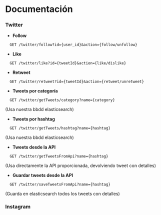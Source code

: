# Documentación

### Twitter
* **Follow** 
```console
  GET /twitter/follow?id={user_id}&action={follow/unfollow}
```
* **Like**
```console
  GET /twitter/like?id={tweetId}&action={like/dislike}
```
* **Retweet**
```console
  GET /twitter/retweet?id={tweetId}&action={retweet/unretweet}
```
* **Tweets por categoría**
```console
  GET /twitter/getTweets/category?name={category}  
```

(Usa nuestra bbdd elasticsearch)
* **Tweets por hashtag**
```console
  GET /twitter/getTweets/hashtag?name={hashtag}  
```

(Usa nuestra bbdd elasticsearch)
* **Tweets desde la API**
```console
  GET /twitter/getTweetsFromApi?name={hashtag}  
```

(Usa directamente la API proporcionada, devolviendo tweet con detalles)
* **Guardar tweets desde la API**
```console
  GET /twitter/saveTweetsFromApi?name={hashtag}  
```

(Guarda en elasticsearch todos los tweets con detalles)
### Instagram
